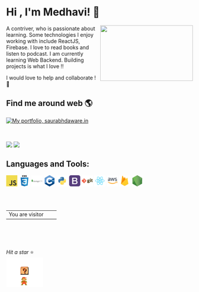 # Hi , I'm Medhavi! :space_invader:

<img align="right" src="https://media.giphy.com/media/26uf9Ne4USMSeDoA0/giphy.gif" width="250" height="150">
 A contriver, who is passionate about learning. 
 Some technologies I enjoy working with include ReactJS, Firebase.
 I love to read books and listen to podcast. I am currently learning Web Backend.
 Building projects is what I love !!
        
<!--  Also ,to know more about me visit <a href="https://medhavimb.me/">My Website❤️ </a> -->
            
 I would love to help and collaborate ! :blossom:

## Find me around web 🌎

<a title="Portfolio, saurabhdaware.in" href="https://medhavimb.me/"><img alt="My portfolio, saurabhdaware.in" src="https://raw.githubusercontent.com/saurabhdaware/saurabhdaware/master/icons/portfoliobutton.png" width="130" /></a>

<!-- <a href="https://www.linkedin.com/in/medhavi-basera-9b30261a2/">
<img src="https://raw.githubusercontent.com/medhavi11/Linkedin/main/174857.png?token=APHCJ56R2VFBAKSYG5I2WJTA76DX6" alt="Medhavi basera's LINKEDIN Profile" height="28" width="30">
</a> -->
<!-- <a href="https://dev.to/medhavi11">
  <img src="https://d2fltix0v2e0sb.cloudfront.net/dev-badge.svg" alt="Medhavi basera's DEV Profile" height="33" width="33">
</a> -->


<br>
<br>
<img  src="https://github-readme-stats.anuraghazra1.vercel.app/api?username=medhavi11&show_icons=true&include_all_commits=true&theme=material-palenight">

  <!-- Change the `github-readme-stats.anuraghazra1.vercel.app` to `github-readme-stats.vercel.app`  -->
 <img  src="https://github-readme-stats.anuraghazra1.vercel.app/api/top-langs/?username=medhavi11&layout=compact&theme=material-palenight" />
 
 <br>
 
<!-- [![GitHub Streak](http://github-readme-streak-stats.herokuapp.com?user=medhavi11&theme=material-palenight)](https://git.io/streak-stats) 
 <br> -->
 
 
 
 ## Languages and Tools:

<code><img height="30" src="https://raw.githubusercontent.com/github/explore/80688e429a7d4ef2fca1e82350fe8e3517d3494d/topics/javascript/javascript.png"></code>
<code><img height="30" src="https://raw.githubusercontent.com/github/explore/80688e429a7d4ef2fca1e82350fe8e3517d3494d/topics/css/css.png"></code>
<code><img height="30" src="https://raw.githubusercontent.com/github/explore/80688e429a7d4ef2fca1e82350fe8e3517d3494d/topics/mongodb/mongodb.png"></code>
<code><img height="30" src="https://raw.githubusercontent.com/github/explore/80688e429a7d4ef2fca1e82350fe8e3517d3494d/topics/cpp/cpp.png"></code>
<code><img height="30" src="https://raw.githubusercontent.com/github/explore/80688e429a7d4ef2fca1e82350fe8e3517d3494d/topics/python/python.png"></code>
<code><img height="30" src="https://raw.githubusercontent.com/github/explore/80688e429a7d4ef2fca1e82350fe8e3517d3494d/topics/bootstrap/bootstrap.png"></code>
<code><img height="30" src="https://raw.githubusercontent.com/github/explore/80688e429a7d4ef2fca1e82350fe8e3517d3494d/topics/git/git.png"></code>
<code><img height="30" src="https://raw.githubusercontent.com/github/explore/80688e429a7d4ef2fca1e82350fe8e3517d3494d/topics/react/react.png"></code>
<code><img height="30" src="https://raw.githubusercontent.com/github/explore/80688e429a7d4ef2fca1e82350fe8e3517d3494d/topics/aws/aws.png"></code>
<code><img height="30" src="https://raw.githubusercontent.com/github/explore/80688e429a7d4ef2fca1e82350fe8e3517d3494d/topics/firebase/firebase.png"></code>
<code><img height="30" src="https://raw.githubusercontent.com/github/explore/80688e429a7d4ef2fca1e82350fe8e3517d3494d/topics/nodejs/nodejs.png"></code>


<br>
<br>

<table align="center">
  <tr>
    <td>You are visitor</td>
    <td><img align="left" src="https://profile-counter.glitch.me/medhavi11/count.svg" alt="" /></td>
   <td>
  </tr>
 </table>
 <br>
<div>
 <br><br>
 
 *Hit a star* :star:
 <br>
 <img height="80" src="https://github.com/harshalrj25/MasterAssetsRepo/blob/master/mario.gif"></div> 
